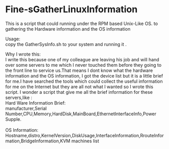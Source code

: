 Fine-sGatherLinuxInformation
============================

This is a script that could running under the RPM based Unix-Like OS. to gathering the Hardware information and the OS information


Usage:<br/>
    copy the GatherSysInfo.sh to your system and running it .<br/>

Why I wrote this:<br/>
    I write this because one of my colleague are leaving his job and will hand over some servers to me which I never touched them before they going to the front line to service us.That means I dont know what the hardware information and the OS information, I got the device list but it is a little brief for me.I have searched the tools which could collect the useful information for me on the Internet but they are all not what I wanted so I wrote this script. I wonder a script that give me all the brief information for these servers,like : <br/>
    Hard Ware Information Brief:<br/>
    manufacturer,Serial Number,CPU,Memory,HardDisk,MainBoard,EthernetInterfaceInfo,Power Supple.<br/>
    <br/>
    OS Information:<br/>
    Hostname,distro,KernelVersion,DiskUsage,InterfaceInformation,RrouteInformation,BridgeInformation,KVM machines list
